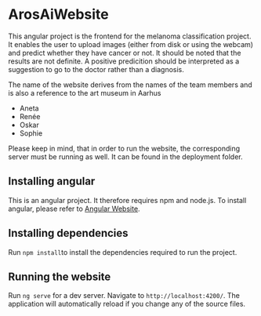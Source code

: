 # ArosAiWebsite

This angular project is the frontend for the melanoma classification project. It enables the user to upload images (either from disk or using the webcam) and predict whether they have cancer or not. It should be noted that the results are not definite. A positive predicition should be interpreted as a suggestion to go to the doctor rather than a diagnosis.


The name of the website derives from the names of the team members and is also a reference to the art museum in Aarhus
- Aneta
- Renée
- Oskar
- Sophie


Please keep in mind, that in order to run the website, the corresponding server must be running as well. It can be found in the deployment folder. 

## Installing angular
This is an angular project. It therefore requires npm and node.js. To install angular, please refer to [Angular Website](https://angular.io/guide/setup-local).

## Installing dependencies
Run `npm install`to install the dependencies required to run the project. 

## Running the website
Run `ng serve` for a dev server. Navigate to `http://localhost:4200/`. The application will automatically reload if you change any of the source files.